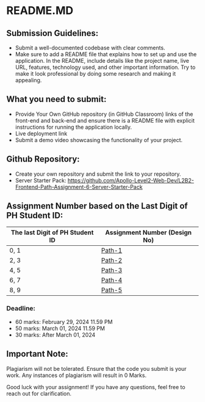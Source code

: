 # README.MD

## **Submission Guidelines:**

- Submit a well-documented codebase with clear comments.
- Make sure to add a README file that explains how to set up and use the application. In the README, include details like the project name, live URL, features, technology used, and other important information. Try to make it look professional by doing some research and making it appealing.

## What you need to submit:

- Provide Your Own GitHub repository (in GitHub Classroom) links of the front-end and back-end and ensure there is a README file with explicit instructions for running the application locally.
- Live deployment link
- Submit a demo video showcasing the functionality of your project.

## Github Repository:

- Create your own repository and submit the link to your repository.
- Server Starter Pack: https://github.com/Apollo-Level2-Web-Dev/L2B2-Frontend-Path-Assignment-6-Server-Starter-Pack

## Assignment Number based on the Last Digit of PH Student ID:

| The last Digit of PH Student ID | Assignment Number (Design No)              |
| ------------------------------- | ------------------------------------------ |
| 0, 1                            | [Path-1](Assignment-07-Frontend-Path-1.md) |
| 2, 3                            | [Path-2](Assignment-07-Frontend-Path-2.md) |
| 4, 5                            | [Path-3](Assignment-07-Frontend-Path-3.md) |
| 6, 7                            | [Path-4](Assignment-07-Frontend-Path-4.md) |
| 8, 9                            | [Path-5](Assignment-07-Frontend-Path-5.md) |

### **Deadline:**

- 60 marks: February 29, 2024 11.59 PM
- 50 marks: March 01, 2024 11.59 PM
- 30 marks: After March 01, 2024

## Important Note:

Plagiarism will not be tolerated. Ensure that the code you submit is your work. Any instances of plagiarism will result in 0 Marks.

Good luck with your assignment! If you have any questions, feel free to reach out for clarification.
